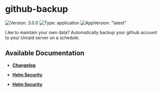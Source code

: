 # github-backup

![Version: 3.0.0](https://img.shields.io/badge/Version-3.0.0-informational?style=flat-square) ![Type: application](https://img.shields.io/badge/Type-application-informational?style=flat-square) ![AppVersion: "latest"](https://img.shields.io/badge/AppVersion-"latest"-informational?style=flat-square)

Like to maintain your own data? Automatically backup your github account to your Unraid server on a schedule.

## Available Documentation

- [**Changelog**](CHANGELOG)

- [**Helm Security**](container-security)

- [**Helm Security**](helm-security)

